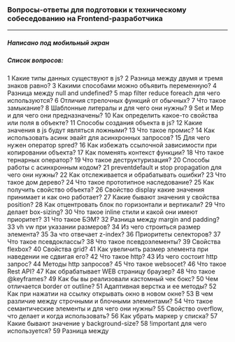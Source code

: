 ### Вопросы-ответы для подготовки к техническому собеседованию на Frontend-разработчика
___
##### Написано под мобильный экран
##### Список вопросов: 
1	Какие типы данных существуют в js?
2	Разница между двумя и тремя знаков равно?
3	Какими способами можно объявить переменную?
4	Разница между null and undefined?
5	map filter reduce foreach для чего используются?
6	Отличия стрелочных функций от обычных?
7	Что такое замыкание?
8	Шаблонные литералы и для чего они нужны?
9	Set и Mep  и для чего они предназначены?
10	Как определить какое-то свойства или поля в объекте?
11	Способы создания объекта в js?
12	Какие значения в js будут являться ложными?
13	Что такое промис?
14	Как использовать асинк эвайт для асинхронных запросов?
15	Для чего нужен оператор spred?
16	Как избежать ссылочной зависимости при копировании объекта?
17	Как поменять контекст функции?
18	Что такое тернарных оператор?
19	Что такое деструктуризация?
20	Способы работы с асинхронным кодом?
21	preventdefault и stop propagation для чего они нужны?
22	Как отслеживается и обрабатывать ошибки?
23	Что такое дом дерево?
24	Что такое прототипное наследование?
25	Как получить свойство объекта?
26	Свойство display какие значения принимает и как оно работает?
27	Какие бывают значения у свойства position?
28	Как отцентровать блок по горизонтали и вертикали? 
29	Что делает box-sizing?
30	Что такое inline стили и какой они имеют приоритет?
31	Что такое БЭМ? 
32	Разница между margin and padding? 
33	vh vw при указании размеров?
34	Из чего строиться размер элемента?
35	За что отвечает z-index? 
36	Приоритеты селекторов?
37	Что такое псевдоклассы?
38	Что такое псевдоэлементы?
39	Свойства flexbox?
40	Свойства grid?
41	Как увеличить размер элемента при наведении не сдвигая его? 
42	Что такое http?
43	Из чего состоит http запрос?
44	Методы http запросов? 
45	Что такое websocet?
46	Что такое Rest API?
47	Как обрабатывает WEB страницу браузер?
48	Что такое @keyframes?
49	Как бы вы реализовали кастомный чек бокс?
50	Чем отличается border от outline?
51	Адаптивная верстка и ее методы?
52	Как при нажатии на ссылку открывать окно в новом окне?
53	В чем различие между строчными и блочными элементами?
54	Что такое семантические элементы и для чего они нужны?
55	Свойство overflow, что делает и когда использовать?
56	Как убрать маркер у списка?
57	Какие бывают значение у background-size?
58	!important для чего используется?
59	Разница между <script> <script async> <scrypt defer>?
60	Что такео медиа запросах под мобильные приложения?
61	Как перевести текст в заглавные или строчные буквы?
62	Для чего рекомендуется использовать атрибуты data?
63	Что такое селектор атрибутов?
64	Как изменить стили для кнопок с атрибутом disable?
65	Как изменить стили для элемента span, который следует прямо за элементом input?
66	С помощью какого селектора можно добавить стиль на каждый элемент на странице?
67	Какое свойство позволяет вам спрятать элемент, но сохранить занимаемое им пространство на странице?
68	Как сделать тень падающую от блока?
69	Как сделать тень падающую от текста?
70	Как повернуть блок на 45 градусов?
71	Как сделать вращения по осям Х и Y заметными?
72	Как сделать анимацию бесконечно повторяющейся?
73	Для чего используются препроцессоры?
74	Что такое миксины в препроцессорах?
75	Что такое bootstrap?
76	Что делает setState()?
77	Что такое VirtualDOM? 
78	Как отрисовать массив элементов в React? 
79	Разница между контролируемыми и неконтролируемыми компонентами? 
80	Жизненный цикл компонета и его методы?
81	Какие основые хуки вы знаете и используете? 
82	Что делает хук useState()?
83	Что делает хук useEffect()?
84	Как отследить демонитрование компонента?
85	Что такое stateManager и какой вы используете?
86	В каких случая используется локальное состояние, а в каких глобальное?
87	Что такое редюсер и какие параметры он принимает?
88	Что такое action и как изменить состояние?
89	 Что такое JSX? 
90	Зачем передавать callback в setState?
91	Что такое props?
92	Для чего используется оператор  && ?
93	Для чего используется оператор  || ?
94	Что такое распространение события (Event Propogation)?
95	Как узнать об использовании метода event.preventDefault()?
96	Почему obj.someprop.x приводит к ошибке?
97	Что такое цель события или целевой элемент (event.target)?
98	Что такое текущая цель события (event.currentTarget)?
99	Почему результатом сравнения двух похожих объектов является false?
100	Для чего используется оператор  !! ?
101	Как записать несколько выражений в одну строку?
102	Что такое поднятие (Hoisting)?
103	Что такое область видимости (Scope)?
104	Как проверить, является ли значение ложным?
105	Для чего используется директива «use strict»?
106	Что такое прототип объекта?
107	Что такое IIFE?
108	В чем разница между методами call и apply?
109	Что такое функциональное программирование и какие особенности JS позволяют говорить о нем как о функциональном языке программирования?
110	Что такое функции высшего порядка (Higher Order Functions)?
111	Почему функции в JS называют объектами первого класса (First-class Objects)?
112	Что такое объект arguments?
113	Как создать объект, не имеющий прототипа?
114	Что такое ECMAScript?
115	Что такое классы (Classes)?
116	Что такое модули (Modules)?
117	Что такое функция обратного вызова (Callback Function)?
118	Что такое объектная обертка (Wrapper Objects)?
119	Что такое NaN? Как проверить, является ли значение NaN?
120	Как проверить, является ли значение массивом?
121	Что такое AJAX?
122	В чем разница между оператором «in» и методом hasOwnProperty?
123	Какие приемы работы с асинхронным кодом в JS Вы знаете?
124	В чем разница между обычной функцией и функциональным выражением?
125	Что такое запоминание или мемоизация (Memoization)?
126	Почему typeof null возвращает object? Как проверить, является ли значение null?
127	Для чего используется ключевое слово «new»?
